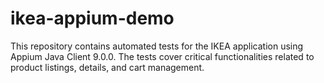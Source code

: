 # ikea-appium-demo
This repository contains automated tests for the IKEA application using Appium Java Client 9.0.0. The tests cover critical functionalities related to product listings, details, and cart management.
